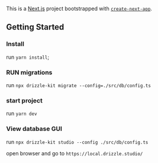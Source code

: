 This is a [Next.js](https://nextjs.org) project bootstrapped with [`create-next-app`](https://nextjs.org/docs/app/api-reference/cli/create-next-app).

## Getting Started

### Install
run `yarn install`;

### RUN migrations
run `npx drizzle-kit migrate --config=./src/db/config.ts`

### start project
run `yarn dev`

### View database GUI

run `npx drizzle-kit studio --config ./src/db/config.ts`

open browser and go to `https://local.drizzle.studio/`
